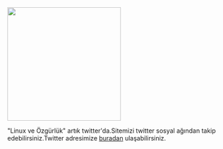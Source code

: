 <html><body><a href="http://blogs.oracle.com/xmlpublisher/images/twitter-logo.png"><img title="twitter logo" src="http://blogs.oracle.com/xmlpublisher/images/twitter-logo.png" alt="" width="257" height="257"></a>

"Linux ve Özgürlük" artık twitter'da.Sitemizi twitter sosyal ağından takip edebilirsiniz.Twitter adresimize <a href="http://twitter.com/linuxveozgurluk">buradan</a> ulaşabilirsiniz.<!--more--></body></html>